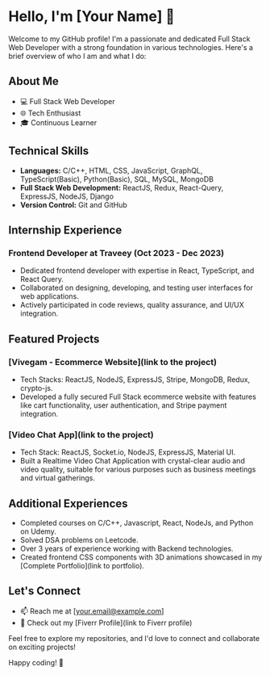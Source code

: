 # Hello, I'm [Your Name] 👋

Welcome to my GitHub profile! I'm a passionate and dedicated Full Stack Web Developer with a strong foundation in various technologies. Here's a brief overview of who I am and what I do:

## About Me
- 💻 Full Stack Web Developer
- 🌐 Tech Enthusiast
- 🎓 Continuous Learner

## Technical Skills
- **Languages:** C/C++, HTML, CSS, JavaScript, GraphQL, TypeScript(Basic), Python(Basic), SQL, MySQL, MongoDB
- **Full Stack Web Development:** ReactJS, Redux, React-Query, ExpressJS, NodeJS, Django
- **Version Control:** Git and GitHub

## Internship Experience
### Frontend Developer at Traveey (Oct 2023 - Dec 2023)
- Dedicated frontend developer with expertise in React, TypeScript, and React Query.
- Collaborated on designing, developing, and testing user interfaces for web applications.
- Actively participated in code reviews, quality assurance, and UI/UX integration.

## Featured Projects
### [Vivegam - Ecommerce Website](link to the project)
- Tech Stacks: ReactJS, NodeJS, ExpressJS, Stripe, MongoDB, Redux, crypto-js.
- Developed a fully secured Full Stack ecommerce website with features like cart functionality, user authentication, and Stripe payment integration.

### [Video Chat App](link to the project)
- Tech Stack: ReactJS, Socket.io, NodeJS, ExpressJS, Material UI.
- Built a Realtime Video Chat Application with crystal-clear audio and video quality, suitable for various purposes such as business meetings and virtual gatherings.

## Additional Experiences
- Completed courses on C/C++, Javascript, React, NodeJs, and Python on Udemy.
- Solved DSA problems on Leetcode.
- Over 3 years of experience working with Backend technologies.
- Created frontend CSS components with 3D animations showcased in my [Complete Portfolio](link to portfolio).

## Let's Connect
- 📫 Reach me at [your.email@example.com]
- 💼 Check out my [Fiverr Profile](link to Fiverr profile)

Feel free to explore my repositories, and I'd love to connect and collaborate on exciting projects!

Happy coding! 🚀

